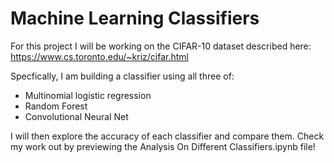 # Machine Learning Classifiers
For this project I will be working on the CIFAR-10 dataset described here: https://www.cs.toronto.edu/~kriz/cifar.html

Specfically, I am building a classifier using all three of:
- Multinomial logistic regression
- Random Forest
- Convolutional Neural Net

I will then explore the accuracy of each classifier and compare them.
Check my work out by previewing the Analysis On Different Classifiers.ipynb file!
